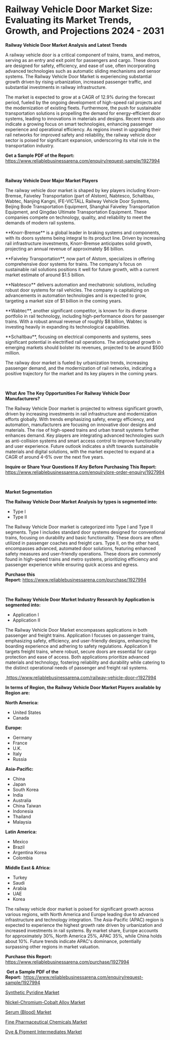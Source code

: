 <p><h1>Railway Vehicle Door Market Size: Evaluating its Market Trends, Growth, and Projections 2024 - 2031</h1></p><p><strong>Railway Vehicle Door Market Analysis and Latest Trends</strong></p>
<p><p>A railway vehicle door is a critical component of trains, trams, and metros, serving as an entry and exit point for passengers and cargo. These doors are designed for safety, efficiency, and ease of use, often incorporating advanced technologies such as automatic sliding mechanisms and sensor systems. The Railway Vehicle Door Market is experiencing substantial growth driven by rising urbanization, increased passenger traffic, and substantial investments in railway infrastructure. </p><p>The market is expected to grow at a CAGR of 12.9% during the forecast period, fueled by the ongoing development of high-speed rail projects and the modernization of existing fleets. Furthermore, the push for sustainable transportation solutions is propelling the demand for energy-efficient door systems, leading to innovations in materials and designs. Recent trends also indicate a growing focus on smart technologies, enhancing passenger experience and operational efficiency. As regions invest in upgrading their rail networks for improved safety and reliability, the railway vehicle door sector is poised for significant expansion, underscoring its vital role in the transportation industry.</p></p>
<p><strong>Get a Sample PDF of the Report:&nbsp;</strong> <a href="https://www.reliablebusinessarena.com/enquiry/request-sample/1927994?utm_campaign=1596&utm_medium=2&utm_source=Github&utm_content=ia&utm_term=25102024&utm_id=railway-vehicle-door">https://www.reliablebusinessarena.com/enquiry/request-sample/1927994</a></p>
<p>&nbsp;</p>
<p><strong>Railway Vehicle Door Major Market Players</strong></p>
<p><p>The railway vehicle door market is shaped by key players including Knorr-Bremse, Faiveley Transportation (part of Alstom), Nabtesco, Schaltbau, Wabtec, Nanjing Kangni, IFE-VICTALL Railway Vehicle Door Systems, Beijing Bode Transportation Equipment, Shanghai Faiveley Transportation Equipment, and Qingdao Ultimate Transportation Equipment. These companies compete on technology, quality, and reliability to meet the demands of modern rail systems.</p><p>**Knorr-Bremse** is a global leader in braking systems and components, with its doors systems being integral to its product line. Driven by increasing rail infrastructure investments, Knorr-Bremse anticipates solid growth, projecting an annual revenue of approximately $6 billion.</p><p>**Faiveley Transportation**, now part of Alstom, specializes in offering comprehensive door systems for trains. The company's focus on sustainable rail solutions positions it well for future growth, with a current market estimate of around $1.5 billion.</p><p>**Nabtesco** delivers automation and mechatronic solutions, including robust door systems for rail vehicles. The company is capitalizing on advancements in automation technologies and is expected to grow, targeting a market size of $1 billion in the coming years.</p><p>**Wabtec**, another significant competitor, is known for its diverse portfolio in rail technology, including high-performance doors for passenger trains. With a robust annual revenue of roughly $8 billion, Wabtec is investing heavily in expanding its technological capabilities.</p><p>**Schaltbau**, focusing on electrical components and systems, sees significant potential in electrified rail operations. The anticipated growth in emerging markets should bolster its revenues, projected to be around $500 million.</p><p>The railway door market is fueled by urbanization trends, increasing passenger demand, and the modernization of rail networks, indicating a positive trajectory for the market and its key players in the coming years.</p></p>
<p>&nbsp;</p>
<p><strong>What Are The Key Opportunities For Railway Vehicle Door Manufacturers?</strong></p>
<p><p>The Railway Vehicle Door market is projected to witness significant growth, driven by increasing investments in rail infrastructure and modernization efforts globally. With trends emphasizing safety, energy efficiency, and automation, manufacturers are focusing on innovative door designs and materials. The rise of high-speed trains and urban transit systems further enhances demand. Key players are integrating advanced technologies such as anti-collision systems and smart access control to improve functionality and user experience. Future outlook indicates a shift towards sustainable materials and digital solutions, with the market expected to expand at a CAGR of around 4-6% over the next five years.</p></p>
<p><strong>Inquire or Share Your Questions If Any Before Purchasing This Report:</strong> <a href="https://www.reliablebusinessarena.com/enquiry/pre-order-enquiry/1927994?utm_campaign=1596&utm_medium=2&utm_source=Github&utm_content=ia&utm_term=25102024&utm_id=railway-vehicle-door">https://www.reliablebusinessarena.com/enquiry/pre-order-enquiry/1927994</a></p>
<p>&nbsp;</p>
<p><strong>Market Segmentation</strong></p>
<p><strong>The Railway Vehicle Door Market Analysis by types is segmented into:</strong></p>
<p><ul><li>Type I</li><li>Type II</li></ul></p>
<p><p>The Railway Vehicle Door market is categorized into Type I and Type II segments. Type I includes standard door systems designed for conventional trains, focusing on durability and basic functionality. These doors are often utilized in passenger coaches and freight cars. Type II, on the other hand, encompasses advanced, automated door solutions, featuring enhanced safety measures and user-friendly operations. These doors are commonly found in high-speed trains and metro systems, prioritizing efficiency and passenger experience while ensuring quick access and egress.</p></p>
<p><strong>Purchase this Report:&nbsp;</strong><a href="https://www.reliablebusinessarena.com/purchase/1927994?utm_campaign=1596&utm_medium=2&utm_source=Github&utm_content=ia&utm_term=25102024&utm_id=railway-vehicle-door">https://www.reliablebusinessarena.com/purchase/1927994</a></p>
<p>&nbsp;</p>
<p><strong>The Railway Vehicle Door Market Industry Research by Application is segmented into:</strong></p>
<p><ul><li>Application I</li><li>Application II</li></ul></p>
<p><p>The Railway Vehicle Door Market encompasses applications in both passenger and freight trains. Application I focuses on passenger trains, emphasizing safety, efficiency, and user-friendly designs, enhancing the boarding experience and adhering to safety regulations. Application II targets freight trains, where robust, secure doors are essential for cargo protection and ease of access. Both applications prioritize advanced materials and technology, fostering reliability and durability while catering to the distinct operational needs of passenger and freight rail systems.</p></p>
<p><a href="https://www.reliablebusinessarena.com/railway-vehicle-door-r1927994?utm_campaign=1596&utm_medium=2&utm_source=Github&utm_content=ia&utm_term=25102024&utm_id=railway-vehicle-door">&nbsp;https://www.reliablebusinessarena.com/railway-vehicle-door-r1927994</a></p>
<p><strong>In terms of Region, the Railway Vehicle Door Market Players available by Region are:</strong></p>
<p>
    <p> <strong> North America: </strong>
        <ul>
            <li>United States</li>
            <li>Canada</li>
        </ul>
        </p> 
    <p> <strong> Europe: </strong>
        <ul>
            <li>Germany</li>
            <li>France</li>
            <li>U.K.</li>
            <li>Italy</li>
            <li>Russia</li>
        </ul>
        </p> 
    <p> <strong> Asia-Pacific: </strong>
        <ul>
            <li>China</li>
            <li>Japan</li>
            <li>South Korea</li>
            <li>India</li>
            <li>Australia</li>
            <li>China Taiwan</li>
            <li>Indonesia</li>
            <li>Thailand</li>
            <li>Malaysia</li>
        </ul>
        </p> 
    <p> <strong> Latin America: </strong>
        <ul>
            <li>Mexico</li>
            <li>Brazil</li>
            <li>Argentina Korea</li>
            <li>Colombia</li>
        </ul>
        </p> 
    <p> <strong> Middle East & Africa: </strong>
        <ul>
            <li>Turkey</li>
            <li>Saudi</li>
            <li>Arabia</li>
            <li>UAE</li>
            <li>Korea</li>
        </ul>
    </p>
    </p>
<p><p>The railway vehicle door market is poised for significant growth across various regions, with North America and Europe leading due to advanced infrastructure and technology integration. The Asia-Pacific (APAC) region is expected to experience the highest growth rate driven by urbanization and increased investments in rail systems. By market share, Europe accounts for approximately 30%, North America 25%, APAC 35%, while China holds about 10%. Future trends indicate APAC's dominance, potentially surpassing other regions in market valuation.</p></p>
<p><strong>Purchase this Report: </strong><a href="https://www.reliablebusinessarena.com/purchase/1927994?utm_campaign=1596&utm_medium=2&utm_source=Github&utm_content=ia&utm_term=25102024&utm_id=railway-vehicle-door">https://www.reliablebusinessarena.com/purchase/1927994</a></p>
<p>&nbsp;<strong>Get a Sample PDF of the Report:&nbsp;&nbsp;</strong><a href="https://www.reliablebusinessarena.com/enquiry/request-sample/1927994?utm_campaign=1596&utm_medium=2&utm_source=Github&utm_content=ia&utm_term=25102024&utm_id=railway-vehicle-door">https://www.reliablebusinessarena.com/enquiry/request-sample/1927994</a></p>
<p><strong></strong></p>
<p><p><a href="https://www.linkedin.com/pulse/global-synthetic-pyridine-market-trends-analysis-future-oetdf?utm_campaign=1596&utm_medium=2&utm_source=Github&utm_content=ia&utm_term=25102024&utm_id=railway-vehicle-door">Synthetic Pyridine Market</a></p><p><a href="https://github.com/KamrulHadi87/Market-Research-Report-List-1/blob/main/nickel-chromium-cobalt-alloy-market.md?utm_campaign=1596&utm_medium=2&utm_source=Github&utm_content=ia&utm_term=25102024&utm_id=railway-vehicle-door">Nickel-Chromium-Cobalt Alloy Market</a></p><p><a href="https://www.linkedin.com/pulse/global-serum-blood-industry-analysis-share-growth-d1bzf?utm_campaign=1596&utm_medium=2&utm_source=Github&utm_content=ia&utm_term=25102024&utm_id=railway-vehicle-door">Serum (Blood) Market</a></p><p><a href="https://www.linkedin.com/pulse/navigating-global-fine-pharmaceutical-chemicals-market-8tx8f?utm_campaign=1596&utm_medium=2&utm_source=Github&utm_content=ia&utm_term=25102024&utm_id=railway-vehicle-door">Fine Pharmaceutical Chemicals Market</a></p><p><a href="https://www.linkedin.com/pulse/booming-dye-pigment-intermediates-market-sector-analysis-growth-ba5lf?utm_campaign=1596&utm_medium=2&utm_source=Github&utm_content=ia&utm_term=25102024&utm_id=railway-vehicle-door">Dye & Pigment Intermediates Market</a></p></p>